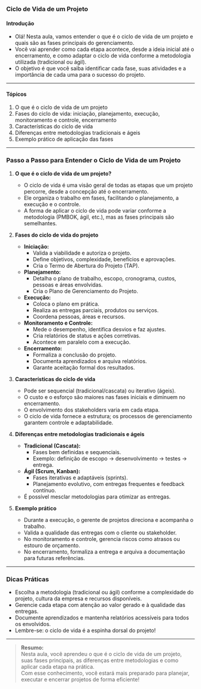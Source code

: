 ### **Ciclo de Vida de um Projeto**

#### Introdução

- Olá! Nesta aula, vamos entender o que é o ciclo de vida de um projeto e quais são as fases principais do gerenciamento.
- Você vai aprender como cada etapa acontece, desde a ideia inicial até o encerramento, e como adaptar o ciclo de vida conforme a metodologia utilizada (tradicional ou ágil).
- O objetivo é que você saiba identificar cada fase, suas atividades e a importância de cada uma para o sucesso do projeto.

---

#### Tópicos

1. O que é o ciclo de vida de um projeto
2. Fases do ciclo de vida: iniciação, planejamento, execução, monitoramento e controle, encerramento
3. Características do ciclo de vida
4. Diferenças entre metodologias tradicionais e ágeis
5. Exemplo prático de aplicação das fases

---

### Passo a Passo para Entender o Ciclo de Vida de um Projeto

1. **O que é o ciclo de vida de um projeto?**

   - O ciclo de vida é uma visão geral de todas as etapas que um projeto percorre, desde a concepção até o encerramento.
   - Ele organiza o trabalho em fases, facilitando o planejamento, a execução e o controle.
   - A forma de aplicar o ciclo de vida pode variar conforme a metodologia (PMBOK, ágil, etc.), mas as fases principais são semelhantes.

2. **Fases do ciclo de vida do projeto**

   - **Iniciação:**
     - Valida a viabilidade e autoriza o projeto.
     - Define objetivos, complexidade, benefícios e aprovações.
     - Cria o Termo de Abertura do Projeto (TAP).
   - **Planejamento:**
     - Detalha o plano de trabalho, escopo, cronograma, custos, pessoas e áreas envolvidas.
     - Cria o Plano de Gerenciamento do Projeto.
   - **Execução:**
     - Coloca o plano em prática.
     - Realiza as entregas parciais, produtos ou serviços.
     - Coordena pessoas, áreas e recursos.
   - **Monitoramento e Controle:**
     - Mede o desempenho, identifica desvios e faz ajustes.
     - Cria relatórios de status e ações corretivas.
     - Acontece em paralelo com a execução.
   - **Encerramento:**
     - Formaliza a conclusão do projeto.
     - Documenta aprendizados e arquiva relatórios.
     - Garante aceitação formal dos resultados.

3. **Características do ciclo de vida**

   - Pode ser sequencial (tradicional/cascata) ou iterativo (ágeis).
   - O custo e o esforço são maiores nas fases iniciais e diminuem no encerramento.
   - O envolvimento dos stakeholders varia em cada etapa.
   - O ciclo de vida fornece a estrutura; os processos de gerenciamento garantem controle e adaptabilidade.

4. **Diferenças entre metodologias tradicionais e ágeis**

   - **Tradicional (Cascata):**
     - Fases bem definidas e sequenciais.
     - Exemplo: definição de escopo → desenvolvimento → testes → entrega.
   - **Ágil (Scrum, Kanban):**
     - Fases iterativas e adaptáveis (sprints).
     - Planejamento evolutivo, com entregas frequentes e feedback contínuo.
   - É possível mesclar metodologias para otimizar as entregas.

5. **Exemplo prático**

   - Durante a execução, o gerente de projetos direciona e acompanha o trabalho.
   - Valida a qualidade das entregas com o cliente ou stakeholder.
   - No monitoramento e controle, gerencia riscos como atrasos ou estouro de orçamento.
   - No encerramento, formaliza a entrega e arquiva a documentação para futuras referências.

---

### Dicas Práticas

- Escolha a metodologia (tradicional ou ágil) conforme a complexidade do projeto, cultura da empresa e recursos disponíveis.
- Gerencie cada etapa com atenção ao valor gerado e à qualidade das entregas.
- Documente aprendizados e mantenha relatórios acessíveis para todos os envolvidos.
- Lembre-se: o ciclo de vida é a espinha dorsal do projeto!

---

> **Resumo:**  
> Nesta aula, você aprendeu o que é o ciclo de vida de um projeto, suas fases principais, as diferenças entre metodologias e como aplicar cada etapa na prática.  
> Com esse conhecimento, você estará mais preparado para planejar, executar e encerrar projetos de forma eficiente!
